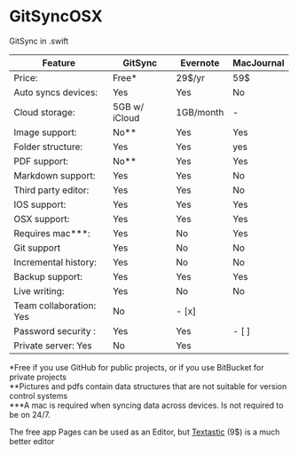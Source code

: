 # GitSyncOSX
GitSync in .swift


Feature  | GitSync | Evernote | MacJournal 
---------------- | ---------- | ----------| -------
Price: | Free* | 29$/yr | 59$ 
Auto syncs devices: | Yes | Yes | No
Cloud storage: | 5GB w/ iCloud | 1GB/month | -
Image support: | No** | Yes | Yes
Folder structure: | Yes | Yes | yes 
PDF support: | No** | Yes | Yes
Markdown support: | Yes | Yes | No
Third party editor: | Yes | Yes | No
IOS support: | Yes | Yes | Yes
OSX support: | Yes | Yes | Yes
Requires mac***: | Yes | No | Yes
Git support | Yes | No | No
Incremental history: | Yes | No | No
Backup support: | Yes | Yes | Yes
Live writing: | Yes | No | No
Team collaboration: Yes | No | - [x]
Password security : | Yes | Yes | - [ ]
Private server: Yes | No | Yes

\*Free if you use GitHub for public projects, or if you use BitBucket for private projects  
\*\*Pictures and pdfs contain data structures that are not suitable for version control systems  
\*\*\*A mac is required when syncing data across devices. Is not required to be on 24/7. 

The free app Pages can be used as an Editor, but [Textastic](http://www.textasticapp.com) (9$) is a much better editor